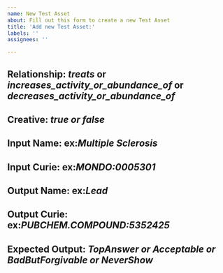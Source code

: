 ```yaml
---
name: New Test Asset
about: Fill out this form to create a new Test Asset
title: 'Add new Test Asset:'
labels: ''
assignees: ''

---
```


## Relationship: _treats_ or _increases_activity_or_abundance_of_ or _decreases_activity_or_abundance_of_

## Creative: _true or false_

## Input Name: ex:_Multiple Sclerosis_

## Input Curie: ex:_MONDO:0005301_

## Output Name: ex:_Lead_

## Output Curie: ex:_PUBCHEM.COMPOUND:5352425_

## Expected Output: _TopAnswer or Acceptable or BadButForgivable or NeverShow_
